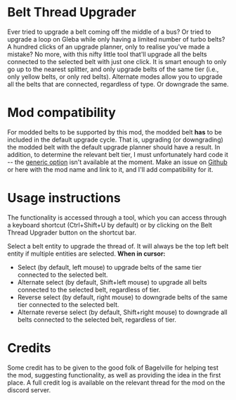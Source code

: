 # Belt Thread Upgrader
Ever tried to upgrade a belt coming off the middle of a bus? Or tried to upgrade a loop on Gleba while only having a limited number of turbo belts? A hundred clicks of an upgrade planner, only to realise you've made a mistake? No more, with this nifty little tool that'll upgrade all the belts connected to the selected belt with just one click. It is smart enough to only go up to the nearest splitter, and only upgrade belts of the same tier (i.e., only yellow belts, or only red belts). Alternate modes allow you to upgrade all the belts that are connected, regardless of type. Or downgrade the same.

# Mod compatibility
For modded belts to be supported by this mod, the modded belt **has** to be included in the default upgrade cycle. That is, upgrading (or downgrading) the modded belt with the default upgrade planner should have a result. In addition, to determine the relevant belt tier, I must unfortunately hard code it -- the [generic option](https://forums.factorio.com/viewtopic.php?t=126686) isn't available at the moment. Make an issue on [Github](https://github.com/Pietersielie/BeltUpgrader) or here with the mod name and link to it, and I'll add compatibility for it.

# Usage instructions
The functionality is accessed through a tool, which you can access through a keyboard shortcut (Ctrl+Shift+U by default) or by clicking on the Belt Thread Upgrader button on the shortcut bar.

Select a belt entity to upgrade the thread of. It will always be the top left belt entity if multiple entities are selected.
**When in cursor:**
  - Select (by default, left mouse) to upgrade belts of the same tier connected to the selected belt.
  - Alternate select (by default, Shift+left mouse) to upgrade all belts connected to the selected belt, regardless of tier.
  - Reverse select (by default, right mouse) to downgrade belts of the same tier connected to the selected belt.
  - Alternate reverse select (by default, Shift+right mouse) to downgrade all belts connected to the selected belt, regardless of tier.

# Credits
Some credit has to be given to the good folk of Bagelville for helping test the mod, suggesting functionality, as well as providing the idea in the first place. A full credit log is available on the relevant thread for the mod on the discord server.